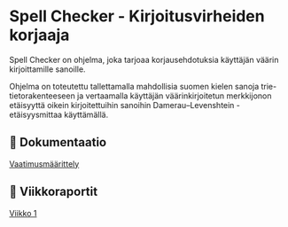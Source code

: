 # Spell Checker - Kirjoitusvirheiden korjaaja

Spell Checker on ohjelma, joka tarjoaa korjausehdotuksia käyttäjän väärin kirjoittamille sanoille.

Ohjelma on toteutettu tallettamalla mahdollisia suomen kielen sanoja trie-tietorakenteeseen ja vertaamalla käyttäjän väärinkirjoitetun merkkijonon etäisyyttä oikein kirjoitettuihin sanoihin Damerau–Levenshtein -etäisyysmittaa käyttämällä.

## 📄 Dokumentaatio
[Vaatimusmäärittely](https://github.com/sonjaolkkonen/spell-checker/blob/main/dokumentaatio/vaatimusmaarittely.md)

## 📆 Viikkoraportit
[Viikko 1](https://github.com/sonjaolkkonen/spell-checker/blob/main/dokumentaatio/viikkoraportit/viikko1.md)
